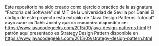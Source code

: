 Este repositorio ha sido creado como ejercicio práctico de la asignatura “Factoría del Software” del MIT de la Universidad de Sevilla por Daniel
El código de este proyecto está extraído de “Java Design Patterns Tutorial” cuyo autor es Rohit Joshi y que se encuentra disponible en:
https://www.javacodegeeks.com/2015/09/java-design-patterns.html
El patrón aquí presentado es Strategy Design Pattern disponible en https://www.javacodegeeks.com/2015/09/strategy-design-pattern.html
